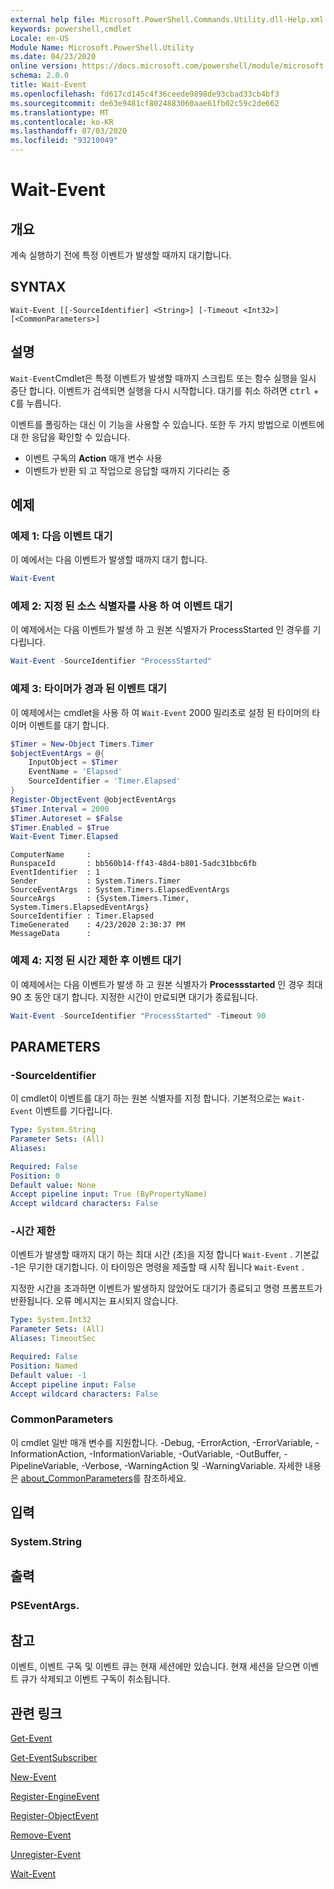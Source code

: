 ```yaml
---
external help file: Microsoft.PowerShell.Commands.Utility.dll-Help.xml
keywords: powershell,cmdlet
Locale: en-US
Module Name: Microsoft.PowerShell.Utility
ms.date: 04/23/2020
online version: https://docs.microsoft.com/powershell/module/microsoft.powershell.utility/wait-event?view=powershell-7&WT.mc_id=ps-gethelp
schema: 2.0.0
title: Wait-Event
ms.openlocfilehash: fd617cd145c4f36ceede9898de93cbad33cb4bf3
ms.sourcegitcommit: de63e9481cf8024883060aae61fb02c59c2de662
ms.translationtype: MT
ms.contentlocale: ko-KR
ms.lasthandoff: 07/03/2020
ms.locfileid: "93210049"
---
```

# Wait-Event

## 개요
계속 실행하기 전에 특정 이벤트가 발생할 때까지 대기합니다.

## SYNTAX

```
Wait-Event [[-SourceIdentifier] <String>] [-Timeout <Int32>] [<CommonParameters>]
```

## 설명

`Wait-Event`Cmdlet은 특정 이벤트가 발생할 때까지 스크립트 또는 함수 실행을 일시 중단 합니다. 이벤트가 검색되면 실행을 다시 시작합니다. 대기를 취소 하려면 <kbd>ctrl</kbd> + <kbd>C</kbd>를 누릅니다.

이벤트를 폴링하는 대신 이 기능을 사용할 수 있습니다. 또한 두 가지 방법으로 이벤트에 대 한 응답을 확인할 수 있습니다.

- 이벤트 구독의 **Action** 매개 변수 사용
- 이벤트가 반환 되 고 작업으로 응답할 때까지 기다리는 중

## 예제

### 예제 1: 다음 이벤트 대기

이 예에서는 다음 이벤트가 발생할 때까지 대기 합니다.

```powershell
Wait-Event
```

### 예제 2: 지정 된 소스 식별자를 사용 하 여 이벤트 대기

이 예제에서는 다음 이벤트가 발생 하 고 원본 식별자가 ProcessStarted 인 경우를 기다립니다.

```powershell
Wait-Event -SourceIdentifier "ProcessStarted"
```

### 예제 3: 타이머가 경과 된 이벤트 대기

이 예제에서는 cmdlet을 사용 하 여 `Wait-Event` 2000 밀리초로 설정 된 타이머의 타이머 이벤트를 대기 합니다.

```powershell
$Timer = New-Object Timers.Timer
$objectEventArgs = @{
    InputObject = $Timer
    EventName = 'Elapsed'
    SourceIdentifier = 'Timer.Elapsed'
}
Register-ObjectEvent @objectEventArgs
$Timer.Interval = 2000
$Timer.Autoreset = $False
$Timer.Enabled = $True
Wait-Event Timer.Elapsed
```

```Output
ComputerName     :
RunspaceId       : bb560b14-ff43-48d4-b801-5adc31bbc6fb
EventIdentifier  : 1
Sender           : System.Timers.Timer
SourceEventArgs  : System.Timers.ElapsedEventArgs
SourceArgs       : {System.Timers.Timer, System.Timers.ElapsedEventArgs}
SourceIdentifier : Timer.Elapsed
TimeGenerated    : 4/23/2020 2:30:37 PM
MessageData      :
```

### 예제 4: 지정 된 시간 제한 후 이벤트 대기

이 예제에서는 다음 이벤트가 발생 하 고 원본 식별자가 **Processstarted** 인 경우 최대 90 초 동안 대기 합니다. 지정한 시간이 만료되면 대기가 종료됩니다.

```powershell
Wait-Event -SourceIdentifier "ProcessStarted" -Timeout 90
```

## PARAMETERS

### -SourceIdentifier

이 cmdlet이 이벤트를 대기 하는 원본 식별자를 지정 합니다.
기본적으로는 `Wait-Event` 이벤트를 기다립니다.

```yaml
Type: System.String
Parameter Sets: (All)
Aliases:

Required: False
Position: 0
Default value: None
Accept pipeline input: True (ByPropertyName)
Accept wildcard characters: False
```

### -시간 제한

이벤트가 발생할 때까지 대기 하는 최대 시간 (초)을 지정 합니다 `Wait-Event` . 기본값 -1은 무기한 대기합니다. 이 타이밍은 명령을 제출할 때 시작 됩니다 `Wait-Event` .

지정한 시간을 초과하면 이벤트가 발생하지 않았어도 대기가 종료되고 명령 프롬프트가 반환됩니다. 오류 메시지는 표시되지 않습니다.

```yaml
Type: System.Int32
Parameter Sets: (All)
Aliases: TimeoutSec

Required: False
Position: Named
Default value: -1
Accept pipeline input: False
Accept wildcard characters: False
```

### CommonParameters

이 cmdlet 일반 매개 변수를 지원합니다. -Debug, -ErrorAction, -ErrorVariable, -InformationAction, -InformationVariable, -OutVariable, -OutBuffer, -PipelineVariable, -Verbose, -WarningAction 및 -WarningVariable. 자세한 내용은 [about_CommonParameters](https://go.microsoft.com/fwlink/?LinkID=113216)를 참조하세요.

## 입력

### System.String

## 출력

### PSEventArgs.

## 참고

이벤트, 이벤트 구독 및 이벤트 큐는 현재 세션에만 있습니다. 현재 세션을 닫으면 이벤트 큐가 삭제되고 이벤트 구독이 취소됩니다.

## 관련 링크

[Get-Event](Get-Event.md)

[Get-EventSubscriber](Get-EventSubscriber.md)

[New-Event](New-Event.md)

[Register-EngineEvent](Register-EngineEvent.md)

[Register-ObjectEvent](Register-ObjectEvent.md)

[Remove-Event](Remove-Event.md)

[Unregister-Event](Unregister-Event.md)

[Wait-Event](Wait-Event.md)
